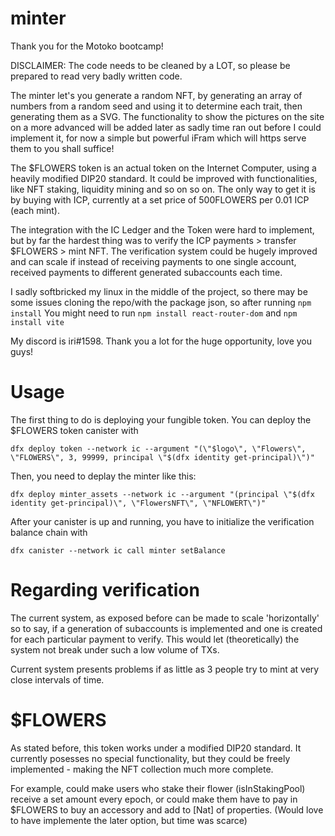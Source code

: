 # minter

Thank you for the Motoko bootcamp!

DISCLAIMER: The code needs to be cleaned by a LOT, so please be prepared to read very badly written code.

The minter let's you generate a random NFT, by generating an array of numbers from a random seed and using it to determine each trait, then generating them as a SVG. The functionality to show the pictures on the site on a more advanced will be added later as sadly time ran out before I could implement it, for now a simple but powerful iFram which will https serve them to you shall suffice!

The $FLOWERS token is an actual token on the Internet Computer, using a heavily modified DIP20 standard. It could be improved with functionalities, like NFT staking, liquidity mining and so on so on. The only way to get it is by buying with ICP, currently at a set price of 500FLOWERS per 0.01 ICP (each mint).

The integration with the IC Ledger and the Token were hard to implement, but by far the hardest thing was to verify the ICP payments > transfer $FLOWERS > mint NFT. The verification system could be hugely improved and can scale if instead of receiving payments to one single account, received payments to different generated subaccounts each time.



I sadly softbricked my linux in the middle of the project, so there may be some issues cloning the repo/with the package json, so after running 
```npm install```
You might need to run
```npm install react-router-dom```
and 
```npm install vite```

My discord is iri#1598.
Thank you a lot for the huge opportunity, love you guys!

# Usage

The first thing to do is deploying your fungible token.
You can deploy the $FLOWERS token canister with 

```dfx deploy token --network ic --argument "(\"$logo\", \"Flowers\", \"FLOWERS\", 3, 99999, principal \"$(dfx identity get-principal)\")"``` 

Then, you need to deplay the minter like this:

```dfx deploy minter_assets --network ic --argument "(principal \"$(dfx identity get-principal)\", \"FlowersNFT\", \"NFLOWERT\")"```

After your canister is up and running, you have to initialize the verification balance chain with

```dfx canister --network ic call minter setBalance```

# Regarding verification

The current system, as exposed before can be made to scale 'horizontally' so to say, if a generation of subaccounts is implemented and one is created for each particular payment to verify. This would let (theoretically) the system not break under such a low volume of TXs.

Current system presents problems if as little as 3 people try to mint at very close intervals of time.

# $FLOWERS

As stated before, this token works under a modified DIP20 standard. It currently posesses no special functionality, but they could be freely implemented - making the NFT collection much more complete.

For example, could make users who stake their flower (isInStakingPool) receive a set amount every epoch, or could make them have to pay in $FLOWERS to buy an accessory and add to [Nat] of properties. (Would love to have implemente the later option, but time was scarce)
